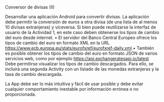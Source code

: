
Conversor de divisas (II)

Desarrollar una aplicación Android para convertir divisas. La aplicación debe permitir la conversión de euros a otra divisa (de una lista de al menos 10 divisas extranjeras) y viceversa. Si bien puede reutilizarse la interfaz de usuario de la Actividad 1, en este caso deben obtenerse los tipos de cambio del euro desde internet.
•	El servidor del Banco Central Europeo ofrece los tipos de cambio del euro en formato XML en la URL https://www.ecb.europa.eu/stats/eurofxref/eurofxref-daily.xml 
•	También es posible obtener los tipos de cambio del euro en formato JSON de varios servicios web, como por ejemplo https://api.exchangeratesapi.io/latest
Debe permitirse visualizar los tipos de cambio descargados. Para ello, se incluirá una segunda Activity con un listado de las monedas extranjeras y la tasa de cambio descargada.

La App debe ser lo más intuitiva y fácil de usar posible y debe evitar cualquier comportamiento inestable por información errónea o no proporcionada.

